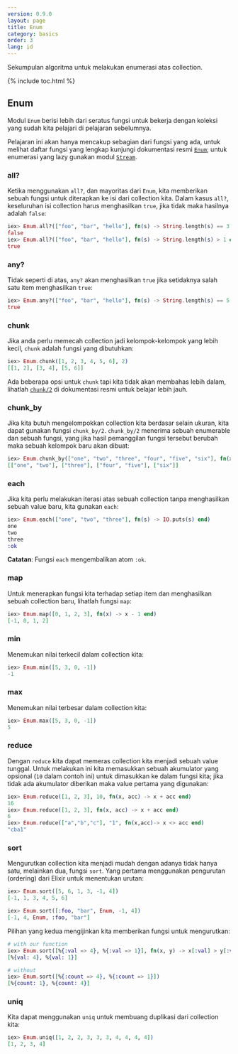 ```yaml
---
version: 0.9.0
layout: page
title: Enum
category: basics
order: 3
lang: id
---
```


Sekumpulan algoritma untuk melakukan enumerasi atas collection.

{% include toc.html %}

## Enum

Modul `Enum` berisi lebih dari seratus fungsi untuk bekerja dengan koleksi yang sudah kita pelajari di pelajaran sebelumnya.

Pelajaran ini akan hanya mencakup sebagian dari fungsi yang ada, untuk melihat daftar fungsi yang lengkap kunjungi dokumentasi resmi [`Enum`](http://elixir-lang.org/docs/stable/elixir/Enum.html); untuk enumerasi yang lazy gunakan modul [`Stream`](http://elixir-lang.org/docs/stable/elixir/Stream.html).


### all?

Ketika menggunakan `all?`, dan mayoritas dari `Enum`, kita memberikan sebuah fungsi untuk diterapkan ke isi dari collection kita. Dalam kasus `all?`, keseluruhan isi collection harus menghasilkan `true`, jika tidak maka hasilnya adalah `false`:

```elixir
iex> Enum.all?(["foo", "bar", "hello"], fn(s) -> String.length(s) == 3 end)
false
iex> Enum.all?(["foo", "bar", "hello"], fn(s) -> String.length(s) > 1 end)
true
```

### any?

Tidak seperti di atas, `any?` akan menghasilkan `true` jika setidaknya salah satu item menghasilkan `true`:

```elixir
iex> Enum.any?(["foo", "bar", "hello"], fn(s) -> String.length(s) == 5 end)
true
```

### chunk

Jika anda perlu memecah collection jadi kelompok-kelompok yang lebih kecil, `chunk` adalah fungsi yang dibutuhkan:

```elixir
iex> Enum.chunk([1, 2, 3, 4, 5, 6], 2)
[[1, 2], [3, 4], [5, 6]]
```

Ada beberapa opsi untuk `chunk` tapi kita tidak akan membahas lebih dalam, lihatlah [`chunk/2`](http://elixir-lang.org/docs/stable/elixir/Enum.html#chunk/2) di dokumentasi resmi untuk belajar lebih jauh.

### chunk_by

Jika kita butuh mengelompokkan collection kita berdasar selain ukuran, kita dapat gunakan fungsi `chunk_by/2`. `chunk_by/2` menerima sebuah enumerable dan sebuah fungsi, yang jika hasil pemanggilan fungsi tersebut berubah maka sebuah kelompok baru akan dibuat:

```elixir
iex> Enum.chunk_by(["one", "two", "three", "four", "five", "six"], fn(x) -> String.length(x) end)
[["one", "two"], ["three"], ["four", "five"], ["six"]]
```

### each

Jika kita perlu melakukan iterasi atas sebuah collection tanpa menghasilkan sebuah value baru, kita gunakan `each`:

```elixir
iex> Enum.each(["one", "two", "three"], fn(s) -> IO.puts(s) end)
one
two
three
:ok
```

__Catatan__: Fungsi `each` mengembalikan atom `:ok`.

### map

Untuk menerapkan fungsi kita terhadap setiap item dan menghasilkan sebuah collection baru, lihatlah fungsi `map`:

```elixir
iex> Enum.map([0, 1, 2, 3], fn(x) -> x - 1 end)
[-1, 0, 1, 2]
```

### min

Menemukan nilai terkecil dalam collection kita:

```elixir
iex> Enum.min([5, 3, 0, -1])
-1
```

### max

Menemukan nilai terbesar dalam collection kita:

```elixir
iex> Enum.max([5, 3, 0, -1])
5
```

### reduce

Dengan `reduce` kita dapat memeras collection kita menjadi sebuah value tunggal. Untuk melakukan ini kita memasukkan sebuah akumulator yang opsional (`10` dalam contoh ini) untuk dimasukkan ke dalam fungsi kita; jika tidak ada akumulator diberikan maka value pertama yang digunakan:

```elixir
iex> Enum.reduce([1, 2, 3], 10, fn(x, acc) -> x + acc end)
16
iex> Enum.reduce([1, 2, 3], fn(x, acc) -> x + acc end)
6
iex> Enum.reduce(["a","b","c"], "1", fn(x,acc)-> x <> acc end)
"cba1"
```

### sort

Mengurutkan collection kita menjadi mudah dengan adanya tidak hanya satu, melainkan dua, fungsi `sort`. Yang pertama menggunakan pengurutan (ordering) dari Elixir untuk menentukan urutan:

```elixir
iex> Enum.sort([5, 6, 1, 3, -1, 4])
[-1, 1, 3, 4, 5, 6]

iex> Enum.sort([:foo, "bar", Enum, -1, 4])
[-1, 4, Enum, :foo, "bar"]
```

Pilihan yang kedua mengijinkan kita memberikan fungsi untuk mengurutkan:

```elixir
# with our function
iex> Enum.sort([%{:val => 4}, %{:val => 1}], fn(x, y) -> x[:val] > y[:val] end)
[%{val: 4}, %{val: 1}]

# without
iex> Enum.sort([%{:count => 4}, %{:count => 1}])
[%{count: 1}, %{count: 4}]
```

### uniq

Kita dapat menggunakan `uniq` untuk membuang duplikasi dari collection kita:

```elixir
iex> Enum.uniq([1, 2, 2, 3, 3, 3, 4, 4, 4, 4])
[1, 2, 3, 4]
```
